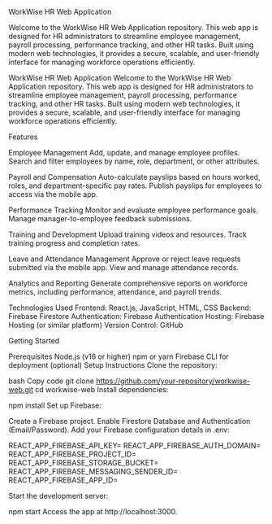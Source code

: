 WorkWise HR Web Application

Welcome to the WorkWise HR Web Application repository. This web app is designed for HR administrators to streamline employee management, payroll processing, performance tracking, and other HR tasks. Built using modern web technologies, it provides a secure, scalable, and user-friendly interface for managing workforce operations efficiently.


WorkWise HR Web Application
Welcome to the WorkWise HR Web Application repository. This web app is designed for HR administrators to streamline employee management, payroll processing, performance tracking, and other HR tasks. Built using modern web technologies, it provides a secure, scalable, and user-friendly interface for managing workforce operations efficiently.

Features

Employee Management
Add, update, and manage employee profiles.
Search and filter employees by name, role, department, or other attributes.

Payroll and Compensation
Auto-calculate payslips based on hours worked, roles, and department-specific pay rates.
Publish payslips for employees to access via the mobile app.

Performance Tracking
Monitor and evaluate employee performance goals.
Manage manager-to-employee feedback submissions.

Training and Development
Upload training videos and resources.
Track training progress and completion rates.

Leave and Attendance Management
Approve or reject leave requests submitted via the mobile app.
View and manage attendance records.

Analytics and Reporting
Generate comprehensive reports on workforce metrics, including performance, attendance, and payroll trends.

Technologies Used
Frontend: React.js, JavaScript, HTML, CSS
Backend: Firebase Firestore
Authentication: Firebase Authentication
Hosting: Firebase Hosting (or similar platform)
Version Control: GitHub

Getting Started

Prerequisites
Node.js (v16 or higher)
npm or yarn
Firebase CLI for deployment (optional)
Setup Instructions
Clone the repository:

bash
Copy code
git clone https://github.com/your-repository/workwise-web.git
cd workwise-web
Install dependencies:


npm install
Set up Firebase:

Create a Firebase project.
Enable Firestore Database and Authentication (Email/Password).
Add your Firebase configuration details in .env:

REACT_APP_FIREBASE_API_KEY=<your-api-key>
REACT_APP_FIREBASE_AUTH_DOMAIN=<your-auth-domain>
REACT_APP_FIREBASE_PROJECT_ID=<your-project-id>
REACT_APP_FIREBASE_STORAGE_BUCKET=<your-storage-bucket>
REACT_APP_FIREBASE_MESSAGING_SENDER_ID=<your-sender-id>
REACT_APP_FIREBASE_APP_ID=<your-app-id>

Start the development server:


npm start
Access the app at http://localhost:3000.
